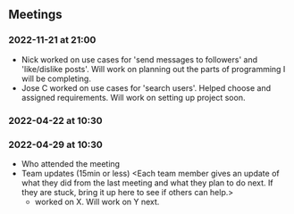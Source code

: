 
## Meetings


### 2022-11-21 at 21:00
- Nick worked on use cases for 'send messages to followers' and 'like/dislike posts'. Will work on planning out the parts of programming I will be completing.
- Jose C worked on use cases for 'search users'. Helped choose and assigned requirements. Will work on setting up project soon.


### 2022-04-22 at 10:30
<meeting template would go here>
<only fill in template once you had the meeting>

### 2022-04-29 at 10:30
- Who attended the meeting
- Team updates (15min or less)
  <Each team member gives an update of what they did from the last meeting and what they plan to do next. If they are stuck, bring it up here to see if others can help.>
  - <name> worked on X. Will work on Y next. 
